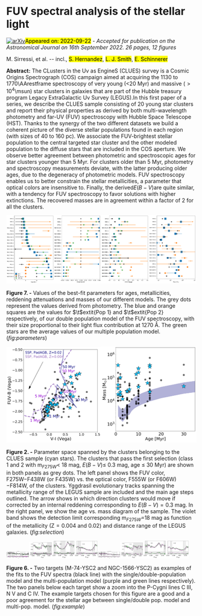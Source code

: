 <div class="macros" style="visibility:hidden;">
$\newcommand{\ensuremath}{}$
$\newcommand{\xspace}{}$
$\newcommand{\object}[1]{\texttt{#1}}$
$\newcommand{\farcs}{{.}''}$
$\newcommand{\farcm}{{.}'}$
$\newcommand{\arcsec}{''}$
$\newcommand{\arcmin}{'}$
$\newcommand{\ion}[2]{#1#2}$
$\newcommand{\textsc}[1]{\textrm{#1}}$
$\newcommand{\hl}[1]{\textrm{#1}}$
$\newcommand{\vdag}{(v)^\dagger}$
$\newcommand$
$\newcommand$
$\newcommand{\Rsun}{\hbox{R_\odot}}$
$\newcommand{\tr}{\hbox{t_{\rm relax}}}$
$\newcommand{\mv}{\hbox{M_{\rm V}}}$
$\newcommand{\lsun}{\hbox{L_\odot}}$
$\newcommand{\msun}{\hbox{M_\odot}}$
$\newcommand{\mstar}{\hbox{M_\star}}$
$\newcommand{\t4}{\hbox{t_{\rm 4}}}$
$\newcommand{\fmid}{\hbox{F_{\rm MID}}}$
$\newcommand{\reff}{\hbox{R_{\rm eff}}}$
$\newcommand{\dndt}{\hbox{\frac{d{\rm N}}{dt}}}$
$\newcommand{\cbound}{\hbox{C_{\rm bound}}}$
$\newcommand{\relation}{\hbox{SFR vs. M_{V}^{\rm brightest}}}$
$\newcommand{\clrelation}{\hbox{CFR vs. M_{V}^{\rm brightest}}}$
$\newcommand{\mvten}{\hbox{M_{\rm V}^{10{\rm Myr}}}}$
$\newcommand{\lir}{\hbox{L_{\rm IR}}}$
$\newcommand{\msunyr}{\hbox{M_\odotyr^{-1}}}$
$\newcommand{\dsfr}{\hbox{M_\odotyr^{-1}kpc^{-2}}}$
$\newcommand{\Ne}{\hbox{N_{\rm{e}}}}$
$\newcommand{\Te}{\hbox{T_{\rm{e}}}}$
$\newcommand{\kms}{\hbox{km s^{-1}}}$
$\newcommand{\cm3}{\hbox{cm^{-3}}}$
$\newcommand{\one}{ {\sc i}}$
$\newcommand{\two}{ {\sc ii}}$
$\newcommand{\three}{ {\sc iii}}$
$\newcommand{\four}{ {\sc iv}}$</div>

<div class="macros" style="visibility:hidden;">
$\newcommand{$\ensuremath$}{}$
$\newcommand{$\xspace$}{}$
$\newcommand{$\object$}[1]{$\t$exttt{#1}}$
$\newcommand{$\farcs$}{{.}''}$
$\newcommand{$\farcm$}{{.}'}$
$\newcommand{$\arcsec$}{''}$
$\newcommand{$\arcmin$}{'}$
$\newcommand{$\ion$}[2]{#1#2}$
$\newcommand{$\textsc$}[1]{$\t$extrm{#1}}$
$\newcommand{$\hl$}[1]{$\t$extrm{#1}}$
$\newcommand{$\vdag$}{(v)^\dagger}$
$\newcommand$
$\newcommand$
$\newcommand{$\Rsun$}{\hbox{R_\odot}}$
$\newcommand{$\tr$}{\hbox{t_{\rm relax}}}$
$\newcommand{$\mv$}{\hbox{M_{\rm V}}}$
$\newcommand{$\lsun$}{\hbox{L_\odot}}$
$\newcommand{$\msun$}{\hbox{M_\odot}}$
$\newcommand{$\mstar$}{\hbox{M_\star}}$
$\newcommand{$\t$4}{\hbox{t_{\rm 4}}}$
$\newcommand{$\fmid$}{\hbox{F_{\rm MID}}}$
$\newcommand{$\reff$}{\hbox{R_{\rm eff}}}$
$\newcommand{$\dndt$}{\hbox{\frac{d{\rm N}}{dt}}}$
$\newcommand{$\cbound$}{\hbox{C_{\rm bound}}}$
$\newcommand{$\relation$}{\hbox{SFR vs. M_{V}^{\rm brightest}}}$
$\newcommand{$\clrelation$}{\hbox{CFR vs. M_{V}^{\rm brightest}}}$
$\newcommand{$\mv$ten}{\hbox{M_{\rm V}^{10{\rm Myr}}}}$
$\newcommand{$\lir$}{\hbox{L_{\rm IR}}}$
$\newcommand{$\msun$yr}{\hbox{M_\odotyr^{-1}}}$
$\newcommand{$\dsfr$}{\hbox{M_\odotyr^{-1}kpc^{-2}}}$
$\newcommand{$\Ne$}{\hbox{N_{\rm{e}}}}$
$\newcommand{$\Te$}{\hbox{T_{\rm{e}}}}$
$\newcommand{$\kms$}{\hbox{km s^{-1}}}$
$\newcommand{$\cm$3}{\hbox{cm^{-3}}}$
$\newcommand{$\one$}{ {\sc i}}$
$\newcommand{$\t$wo}{ {\sc ii}}$
$\newcommand{$\t$hree}{ {\sc iii}}$
$\newcommand{$\four$}{ {\sc iv}}$</div>



<div id="title">

#  FUV spectral analysis of the stellar light

</div>
<div id="comments">

[![arXiv](https://img.shields.io/badge/arXiv-2209.09914-b31b1b.svg)](https://arxiv.org/abs/2209.09914)<mark>Appeared on: 2022-09-22</mark> - _Accepted for publication on the Astronomical Journal on 16th September 2022. 26 pages, 12 figures_

</div>
<div id="authors">

M. Sirressi, et al. -- incl., <mark><mark>S. Hernandez</mark></mark>, <mark><mark>L. J. Smith</mark></mark>, <mark><mark>E. Schinnerer</mark></mark>

</div>
<div id="abstract">

**Abstract:** The CLusters in the Uv as EngineS (CLUES) survey is a Cosmic Origins Spectrograph (COS) campaign aimed at acquiring the 1130 to 1770\AArestframe spectroscopy of very young ($<$20 Myr) and massive ($>10^4$\msun) star clusters in galaxies that are part of the Hubble treasury program Legacy ExtraGalactic Uv Survey (LEGUS).In this first paper of a series, we describe the CLUES sample consisting of 20 young star clusters and report their physical properties as derived by both multi-wavelength photometry and far-UV (FUV) spectroscopy with Hubble Space Telescope (HST). Thanks to the synergy of the two different datasets we build a coherent picture of the diverse stellar populations found in each region (with sizes of 40 to 160 pc). We associate the FUV-brightest stellar population to the central targeted star cluster and the other modeled population to the diffuse stars that are included in the COS aperture. We observe better agreement between photometric and spectroscopic ages for star clusters younger than 5 Myr. For clusters older than 5 Myr, photometry and spectroscopy measurements deviate, with the latter producing older ages, due to the degeneracy of photometric models. FUV spectroscopy enables us to better constrain the stellar metallicities, a parameter that optical colors are insensitive to. Finally, the derived$E(B-V)$are quite similar, with a tendency for FUV spectroscopy to favor solutions with higher extinctions. The recovered masses are in agreement within a factor of 2 for all the clusters.

</div>

<div id="div_fig1">

<img src="tmp_2209.09914/./figures/ages.png" alt="Fig7.1" width="25%"/><img src="tmp_2209.09914/./figures/metals.png" alt="Fig7.2" width="25%"/><img src="tmp_2209.09914/./figures/ebvs.png" alt="Fig7.3" width="25%"/><img src="tmp_2209.09914/./figures/masses.png" alt="Fig7.4" width="25%"/>

**Figure 7. -** Values of the best-fit parameters for ages, metallicities, reddening attenuations and masses of our different models. The grey dots represent the values derived from photometry. The blue and orange squares are the values for $\t$extit{Pop 1} and $\t$extit{Pop 2} respectively, of our double population model of the FUV spectroscopy, with their size proportional to their light flux contribution at 1270 Å. The green stars are the average values of our multiple population model. (*fig:parameters*)

</div>
<div id="div_fig2">

<img src="tmp_2209.09914/./figures/color_plot_CLUESsel_pad_MW.png" alt="Fig2.1" width="50%"/><img src="tmp_2209.09914/./figures/age_mass_CLUESsel_pad_MW.png" alt="Fig2.2" width="50%"/>

**Figure 2. -** Parameter space spanned by the clusters belonging to the CLUES sample (cyan stars). The clusters that pass the first selection (class 1 and 2 with m$_{F275W} <$ 18 mag, $E(B-V)\leq$ 0.3 mag, age $\leq$ 30 Myr) are shown in both panels as grey dots. The left panel shows the FUV color, F275W$-$F438W (or F435W) vs. the optical color, F555W (or F606W)$-$F814W, of the clusters. Yggdrasil evolutionary tracks spanning the metallicity range of the LEGUS sample are included and the main age steps outlined. The arrow shows in which direction clusters would move if corrected by an internal reddening corresponding to $E(B-V)=0.3$ mag. In the right panel, we show the age vs. mass diagram of the sample. The violet band shows the detection limit corresponding m$_{F275W}=$18 mag as function of the metallicity (Z$=0.004$ and 0.02) and distance range of the LEGUS galaxies. (*fig:selection*)

</div>
<div id="div_fig3">

<img src="tmp_2209.09914/./figures/M74-2-good.png" alt="Fig6.1" width="12%"/><img src="tmp_2209.09914/./figures/M74-2-good_ciii.png" alt="Fig6.2" width="12%"/><img src="tmp_2209.09914/./figures/M74-2-good_nv.png" alt="Fig6.3" width="12%"/><img src="tmp_2209.09914/./figures/M74-2-good_civ.png" alt="Fig6.4" width="12%"/><img src="tmp_2209.09914/./figures/NGC1566-2-bad.png" alt="Fig6.5" width="12%"/><img src="tmp_2209.09914/./figures/NGC1566-2-bad_ciii.png" alt="Fig6.6" width="12%"/><img src="tmp_2209.09914/./figures/NGC1566-2-bad_nv.png" alt="Fig6.7" width="12%"/><img src="tmp_2209.09914/./figures/NGC1566-2-bad_civ.png" alt="Fig6.8" width="12%"/>

**Figure 6. -** Two targets (M-74-YSC2 and NGC-1566-YSC2) as examples of the fits to the FUV spectra (black line) with the single/double-population model and the multi-population model (purple and green lines respectively). The two panels below each target show a zoom into the P-Cygni lines C III, N V and C IV. The example targets chosen for this figure are a good and a poor agreement for the stellar age between single/double pop. model and multi-pop. model. (*fig:example*)

</div>